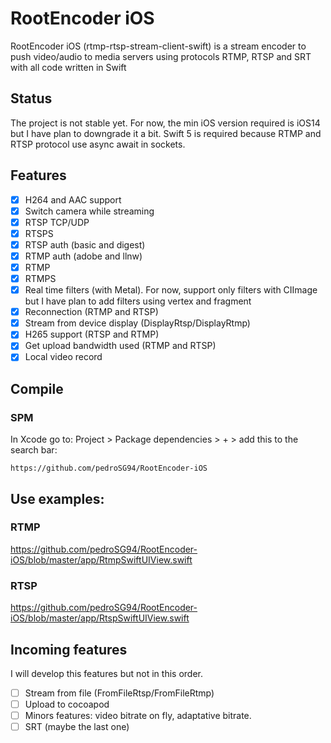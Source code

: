 # RootEncoder iOS

RootEncoder iOS (rtmp-rtsp-stream-client-swift) is a stream encoder to push video/audio to media servers using protocols RTMP, RTSP and SRT with all code written in Swift


## Status

The project is not stable yet.
For now, the min iOS version required is iOS14 but I have plan to downgrade it a bit. 
Swift 5 is required because RTMP and RTSP protocol use async await in sockets.

## Features

- [X] H264 and AAC support
- [X] Switch camera while streaming
- [X] RTSP TCP/UDP
- [X] RTSPS
- [X] RTSP auth (basic and digest)
- [X] RTMP auth (adobe and llnw)
- [X] RTMP
- [X] RTMPS
- [X] Real time filters (with Metal). For now, support only filters with CIImage but I have plan to add filters using vertex and fragment
- [X] Reconnection (RTMP and RTSP)
- [X] Stream from device display (DisplayRtsp/DisplayRtmp)
- [X] H265 support (RTSP and RTMP)
- [X] Get upload bandwidth used (RTMP and RTSP)
- [X] Local video record

## Compile

### SPM

In Xcode go to:
Project > Package dependencies > + > add this to the search bar:
```
https://github.com/pedroSG94/RootEncoder-iOS
```

## Use examples:

### RTMP

https://github.com/pedroSG94/RootEncoder-iOS/blob/master/app/RtmpSwiftUIView.swift

### RTSP

https://github.com/pedroSG94/RootEncoder-iOS/blob/master/app/RtspSwiftUIView.swift

## Incoming features

I will develop this features but not in this order.

- [ ] Stream from file (FromFileRtsp/FromFileRtmp)
- [ ] Upload to cocoapod
- [ ] Minors features: video bitrate on fly, adaptative bitrate.
- [ ] SRT (maybe the last one)
